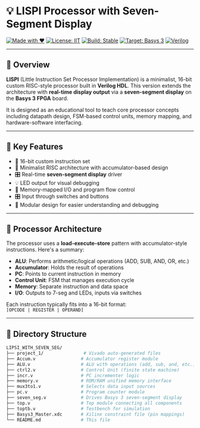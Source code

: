 # 💡 LISPI Processor with Seven-Segment Display

[![Made with ❤️](https://img.shields.io/badge/Made%20with-%E2%9D%A4-red)](#)
[![License: IIT](https://img.shields.io/badge/License-IIT-yellow.svg)](LICENSE)
[![Build: Stable](https://img.shields.io/badge/build-stable-brightgreen)](#)
[![Target: Basys 3](https://img.shields.io/badge/Target-Basys%203-blue)](#)
[![Verilog](https://img.shields.io/badge/Language-Verilog-purple)](#)

---

## 🧠 Overview

**LISPI** (Little Instruction Set Processor Implementation) is a minimalist, 16-bit custom RISC-style processor built in **Verilog HDL**. This version extends the architecture with **real-time display output** via a **seven-segment display** on the **Basys 3 FPGA** board.

It is designed as an educational tool to teach core processor concepts including datapath design, FSM-based control units, memory mapping, and hardware-software interfacing.

---

## 🚀 Key Features

- 🧮 16-bit custom instruction set
- 🔢 Minimalist RISC architecture with accumulator-based design
- 🎛️ Real-time **seven-segment display** driver
- 💡 LED output for visual debugging
- 🔄 Memory-mapped I/O and program flow control
- 🎛️ Input through switches and buttons
- 🧱 Modular design for easier understanding and debugging

---

## 📐 Processor Architecture

The processor uses a **load-execute-store** pattern with accumulator-style instructions. Here's a summary:

- **ALU**: Performs arithmetic/logical operations (ADD, SUB, AND, OR, etc.)
- **Accumulator**: Holds the result of operations
- **PC**: Points to current instruction in memory
- **Control Unit**: FSM that manages execution cycle
- **Memory**: Separate instruction and data space
- **I/O**: Outputs to 7-seg and LEDs, inputs via switches

Each instruction typically fits into a 16-bit format:  
`[OPCODE | REGISTER | OPERAND]`

---

## 📂 Directory Structure

```bash
LIPSI_WITH_SEVEN_SEG/
├── project_1/               # Vivado auto-generated files
├── Accum.v                 # Accumulator register module
├── ALU.v                   # ALU with operations (add, sub, and, etc.)
├── ctrl2.v                 # Control Unit (finite state machine)
├── incr.v                  # PC incrementer logic
├── memory.v                # ROM/RAM unified memory interface
├── mux3to1.v               # Selects data input sources
├── pc.v                    # Program counter module
├── seven_seg.v             # Drives Basys 3 seven-segment display
├── top.v                   # Top module connecting all components
├── toptb.v                 # Testbench for simulation
├── Basys3_Master.xdc       # Xilinx constraint file (pin mappings)
└── README.md               # This file
